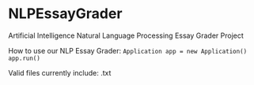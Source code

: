 # NLPEssayGrader
Artificial Intelligence Natural Language Processing Essay Grader Project

How to use our NLP Essay Grader:
`Application app = new Application()`
`app.run()`

Valid files currently include: .txt 
